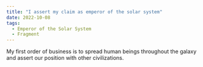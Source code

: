 ```yaml
---
title: "I assert my claim as emperor of the solar system"
date: 2022-10-08
tags:
  - Emperor of the Solar System
  - Fragment
---
```

My first order of business is to spread human beings throughout the galaxy and assert our position with other civilizations.